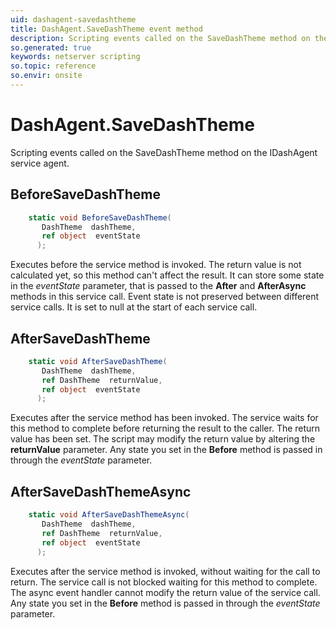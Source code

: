 ```yaml
---
uid: dashagent-savedashtheme
title: DashAgent.SaveDashTheme event method
description: Scripting events called on the SaveDashTheme method on the DashAgent service agent.
so.generated: true
keywords: netserver scripting
so.topic: reference
so.envir: onsite
---
```

# DashAgent.SaveDashTheme

Scripting events called on the <see cref='M:IDashAgent.SaveDashTheme'>SaveDashTheme</see> method on the <see cref='IDashAgent'>IDashAgent</see>  service agent.

## BeforeSaveDashTheme
```cs
    static void BeforeSaveDashTheme(
       DashTheme  dashTheme,
       ref object  eventState
      );
```
Executes before the service method is invoked.
The return value is not calculated yet, so this method can't affect the result.
It can store some state in the *eventState* parameter, that is passed to the **After** and **AfterAsync** methods in this service call.
Event state is not preserved between different service calls. It is set to null at the start of each service call.
## AfterSaveDashTheme
```cs
    static void AfterSaveDashTheme(
       DashTheme  dashTheme,
       ref DashTheme  returnValue,
       ref object  eventState
      );
```
Executes after the service method has been invoked. The service waits for this method to complete before returning the result to the caller.
The return value has been set. The script may modify the return value by altering the **returnValue** parameter.
Any state you set in the **Before** method is passed in through the *eventState* parameter.
## AfterSaveDashThemeAsync
```cs
    static void AfterSaveDashThemeAsync(
       DashTheme  dashTheme,
       ref DashTheme  returnValue,
       ref object  eventState
      );
```
Executes after the service method is invoked, without waiting for the call to return.
The service call is not blocked waiting for this method to complete.
The async event handler cannot modify the return value of the service call.
Any state you set in the **Before** method is passed in through the *eventState* parameter.

